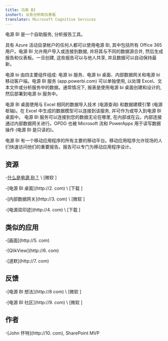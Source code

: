 ```yaml
---
title: 功率 BI
inshort: 业务分析和仪表板
translator: Microsoft Cognitive Services
---
```


电源 BI 是一个自助服务, 分析报告工具。

具有 Azure 活动目录帐户的任何人都可以使用电源 BI, 其中包括所有 Office 365 用户。电源 BI 允许用户导入或连接到数据, 并将其与不同的数据源合并, 然后生成报告和仪表板。一旦创建, 这些报告可以与他人共享, 并且数据可以自动保持最新。 

电源 bi 由四主要组件组成: 电源 bi 服务、电源 bi 桌面、内部数据网关和电源 bi 移动客户端。电源 BI 服务 (app.powerbi.com) 可以单独使用, 以处理 Excel、文本文件或分析服务中的数据。通常情况下, 报表是使用电源 bi 桌面创建和设计的, 然后部署到电源 bi 服务中。

电源 BI 桌面使用与 Excel 相同的数据导入技术 (电源查询) 和数据建模引擎 (电源枢轴)。在 Excel 中生成的数据模型可以连接到该服务, 并可作为或导入到电源 BI 桌面中。
电源 BI 服务可以连接到您的数据无论在哪里, 在内部或在云。内部连接通过内部数据网关进行。OPDG 也被 Microsoft 流和 PowerApps 用于读写数据操作 (电源 BI 是只读的)。

电源 BI 有一个移动应用程序的所有主要的移动平台。移动应用程序允许现场的人们快速访问他们的重要报告。报告可以专门为移动应用程序设计。


资源
---------

-[什么是电源 BI？](https://powerbi.microsoft.com/en-us/)
\ [微软 \]

-[电源 BI 桌面](http://2. com)
\ [下载 \]

-[内部数据网关](http://3. com)
\ [微软 \]

-[电源双印迹](http://4. com)
\ [下载 \]

类似的应用
--------------------

-[画面](http://5. com)

-[QlikView](http://6. com)

-[道默](http://7. com)

反馈
---------

-[电源 BI 想法](http://8 com)
\ [微软 \]

-[电源 BI 社区](http://9. com)
\ [微软 \]

作者
---------

-[John 怀特](http://10. com), SharePoint MVP

